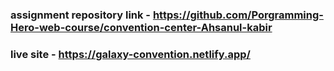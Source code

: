### assignment repository link - https://github.com/Porgramming-Hero-web-course/convention-center-Ahsanul-kabir
### live site - https://galaxy-convention.netlify.app/
